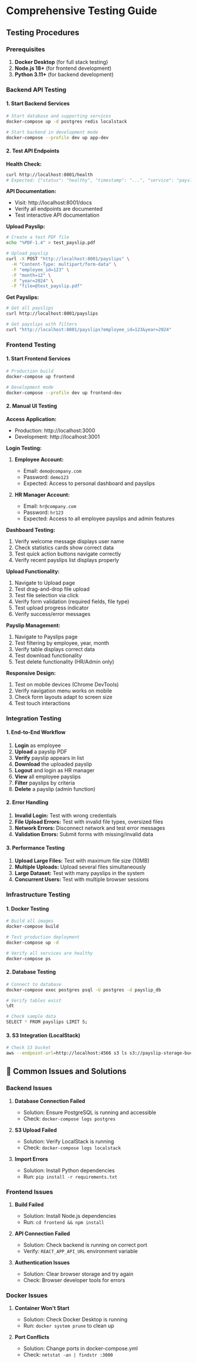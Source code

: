 # Comprehensive Testing Guide

## Testing Procedures

### Prerequisites
1. **Docker Desktop** (for full stack testing)
2. **Node.js 18+** (for frontend development)
3. **Python 3.11+** (for backend development)

### Backend API Testing

#### 1. Start Backend Services
```bash
# Start database and supporting services
docker-compose up -d postgres redis localstack

# Start backend in development mode
docker-compose --profile dev up app-dev
```

#### 2. Test API Endpoints

**Health Check:**
```bash
curl http://localhost:8001/health
# Expected: {"status": "healthy", "timestamp": "...", "service": "payslip-microservice"}
```

**API Documentation:**
- Visit: http://localhost:8001/docs
- Verify all endpoints are documented
- Test interactive API documentation

**Upload Payslip:**
```bash
# Create a test PDF file
echo "%PDF-1.4" > test_payslip.pdf

# Upload payslip
curl -X POST "http://localhost:8001/payslips" \
  -H "Content-Type: multipart/form-data" \
  -F "employee_id=123" \
  -F "month=12" \
  -F "year=2024" \
  -F "file=@test_payslip.pdf"
```

**Get Payslips:**
```bash
# Get all payslips
curl http://localhost:8001/payslips

# Get payslips with filters
curl "http://localhost:8001/payslips?employee_id=123&year=2024"
```

### Frontend Testing

#### 1. Start Frontend Services
```bash
# Production build
docker-compose up frontend

# Development mode
docker-compose --profile dev up frontend-dev
```

#### 2. Manual UI Testing

**Access Application:**
- Production: http://localhost:3000
- Development: http://localhost:3001

**Login Testing:**
1. **Employee Account:**
   - Email: `demo@company.com`
   - Password: `demo123`
   - Expected: Access to personal dashboard and payslips

2. **HR Manager Account:**
   - Email: `hr@company.com`
   - Password: `hr123`
   - Expected: Access to all employee payslips and admin features

**Dashboard Testing:**
1. Verify welcome message displays user name
2. Check statistics cards show correct data
3. Test quick action buttons navigate correctly
4. Verify recent payslips list displays properly

**Upload Functionality:**
1. Navigate to Upload page
2. Test drag-and-drop file upload
3. Test file selection via click
4. Verify form validation (required fields, file type)
5. Test upload progress indicator
6. Verify success/error messages

**Payslip Management:**
1. Navigate to Payslips page
2. Test filtering by employee, year, month
3. Verify table displays correct data
4. Test download functionality
5. Test delete functionality (HR/Admin only)

**Responsive Design:**
1. Test on mobile devices (Chrome DevTools)
2. Verify navigation menu works on mobile
3. Check form layouts adapt to screen size
4. Test touch interactions

### Integration Testing

#### 1. End-to-End Workflow
1. **Login** as employee
2. **Upload** a payslip PDF
3. **Verify** payslip appears in list
4. **Download** the uploaded payslip
5. **Logout** and login as HR manager
6. **View** all employee payslips
7. **Filter** payslips by criteria
8. **Delete** a payslip (admin function)

#### 2. Error Handling
1. **Invalid Login:** Test with wrong credentials
2. **File Upload Errors:** Test with invalid file types, oversized files
3. **Network Errors:** Disconnect network and test error messages
4. **Validation Errors:** Submit forms with missing/invalid data

#### 3. Performance Testing
1. **Upload Large Files:** Test with maximum file size (10MB)
2. **Multiple Uploads:** Upload several files simultaneously
3. **Large Dataset:** Test with many payslips in the system
4. **Concurrent Users:** Test with multiple browser sessions

### Infrastructure Testing

#### 1. Docker Testing
```bash
# Build all images
docker-compose build

# Test production deployment
docker-compose up -d

# Verify all services are healthy
docker-compose ps
```

#### 2. Database Testing
```bash
# Connect to database
docker-compose exec postgres psql -U postgres -d payslip_db

# Verify tables exist
\dt

# Check sample data
SELECT * FROM payslips LIMIT 5;
```

#### 3. S3 Integration (LocalStack)
```bash
# Check S3 bucket
aws --endpoint-url=http://localhost:4566 s3 ls s3://payslip-storage-bucket/
```

## 🐛 Common Issues and Solutions

### Backend Issues
1. **Database Connection Failed**
   - Solution: Ensure PostgreSQL is running and accessible
   - Check: `docker-compose logs postgres`

2. **S3 Upload Failed**
   - Solution: Verify LocalStack is running
   - Check: `docker-compose logs localstack`

3. **Import Errors**
   - Solution: Install Python dependencies
   - Run: `pip install -r requirements.txt`

### Frontend Issues
1. **Build Failed**
   - Solution: Install Node.js dependencies
   - Run: `cd frontend && npm install`

2. **API Connection Failed**
   - Solution: Check backend is running on correct port
   - Verify: `REACT_APP_API_URL` environment variable

3. **Authentication Issues**
   - Solution: Clear browser storage and try again
   - Check: Browser developer tools for errors

### Docker Issues
1. **Container Won't Start**
   - Solution: Check Docker Desktop is running
   - Run: `docker system prune` to clean up

2. **Port Conflicts**
   - Solution: Change ports in docker-compose.yml
   - Check: `netstat -an | findstr :3000`